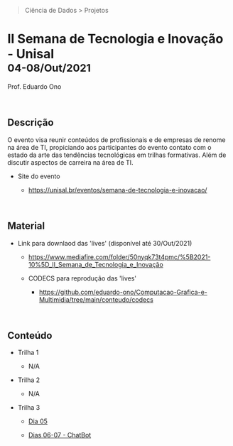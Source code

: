 > Ciência de Dados > Projetos

# II Semana de Tecnologia e Inovação - Unisal <br> <sub>04-08/Out/2021</sub>

Prof. Eduardo Ono

<br>

## Descrição

O evento visa reunir conteúdos de profissionais e de empresas de renome na área de TI, propiciando aos participantes do evento contato com o estado da arte das tendências tecnológicas em trilhas formativas. Além de discutir aspectos de carreira na área de TI.

* Site do evento

  * https://unisal.br/eventos/semana-de-tecnologia-e-inovacao/

<br>

## Material

  * Link para downlaod das 'lives' (disponível até 30/Out/2021)

    * https://www.mediafire.com/folder/50nyqk73t4pmc/%5B2021-10%5D_II_Semana_de_Tecnologia_e_Inovação

    * CODECS para reprodução das 'lives'

      * https://github.com/eduardo-ono/Computacao-Grafica-e-Multimidia/tree/main/conteudo/codecs

<br>

## Conteúdo

* Trilha 1

  *  N/A

* Trilha 2

  * N/A

* Trilha 3

  * [Dia 05](./dia-05)

  * [Dias 06-07 - ChatBot](./dia-06-07)

<br>
